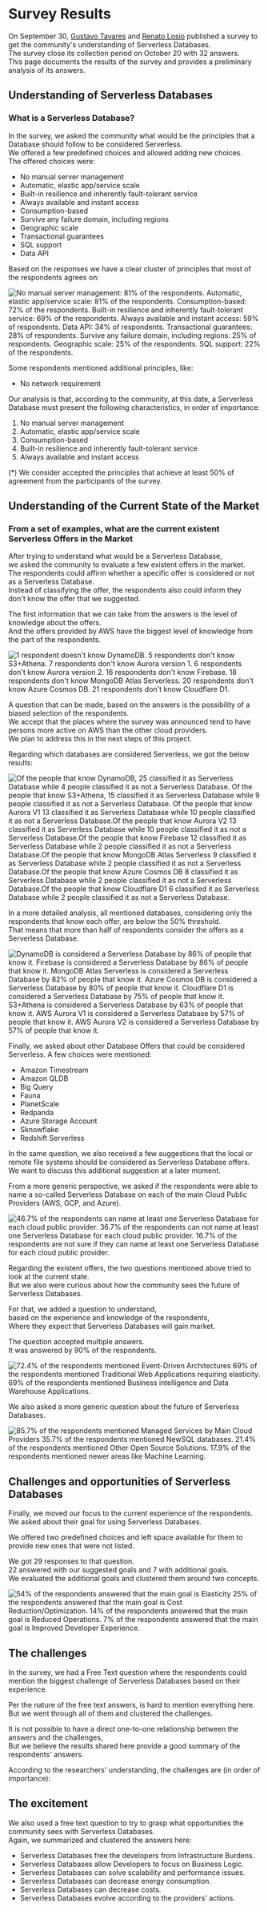 # Survey Results

On September 30, [Gustavo Tavares](https://github.com/grstavares) and [Renato Losio](https://github.com/rlosio) published a survey to get the community's understanding of Serverless Databases.  
The survey close its collection period on October 20 with 32 answers.  
This page documents the results of the survey and provides a preliminary analysis of its answers.

## Understanding of Serverless Databases

### What is a Serverless Database?

In the survey, we asked the community what would be the principles that a Database should follow to be considered Serverless.  
We offered a few predefined choices and allowed adding new choices.  
The offered choices were:

- No manual server management
- Automatic, elastic app/service scale
- Built-in resilience and inherently fault-tolerant service
- Always available and instant access
- Consumption-based
- Survive any failure domain, including regions
- Geographic scale
- Transactional guarantees
- SQL support
- Data API

Based on the responses we have a clear cluster of principles that most of the respondents agrees on:

![No manual server management: 81% of the respondents. Automatic, elastic app/service scale: 81% of the respondents. Consumption-based: 72%  of the respondents. Built-in resilience and inherently fault-tolerant service: 69% of the respondents. Always available and instant access: 59% of respondents. Data API: 34% of respondents. Transactional guarantees: 28% of respondents. Survive any failure domain, including regions: 25% of respondents. Geographic scale: 25% of the respondents. SQL support: 22% of the respondents.](./image/01.principles.png 'Serverless Database Principles')

Some respondents mentioned additional principles, like:

- No network requirement

Our analysis is that, according to the community, at this date, a Serverless Database must present the following characteristics, in order of importance:

1. No manual server management
2. Automatic, elastic app/service scale
3. Consumption-based
4. Built-in resilience and inherently fault-tolerant service
5. Always available and instant access

(\*) We consider accepted the principles that achieve at least 50% of agreement from the participants of the survey.

## Understanding of the Current State of the Market

### From a set of examples, what are the current existent Serverless Offers in the Market

After trying to understand what would be a Serverless Database,  
we asked the community to evaluate a few existent offers in the market.  
The respondents could affirm whether a specific offer is considered or not as a Serverless Database.  
Instead of classifying the offer, the respondents also could inform they don't know the offer that we suggested.

The first information that we can take from the answers is the level of knowledge about the offers.  
And the offers provided by AWS have the biggest level of knowledge from the part of the respondents.

![1 respondent doesn't know DynamoDB. 5 respondents don't know S3+Athena. 7 respondents don't know Aurora version 1. 6 respondents don't know Aurora version 2. 16 respondents don't know Firebase. 18 respondents don't know MongoDB Atlas Serverless. 20 respondents don't know Azure Cosmos DB. 21 respondents don't know Cloudflare D1.](./image/02.know_offers.png 'Know Serverless Database Offers')

A question that can be made, based on the answers is the possibility of a biased selection of the respondents.  
We accept that the places where the survey was announced tend to have persons more active on AWS than the other cloud providers.  
We plan to address this in the next steps of this project.

Regarding which databases are considered Serverless, we got the below results:

![Of the people that know DynamoDB, 25 classified it as Serverless Database while 4 people classified it as not a Serverless Database. Of the people that know S3+Athena, 15  classified it as Serverless Database while 9 people classified it as not a Serverless Database. Of the people that know Aurora V1 13 classified it as Serverless Database while 10 people classified it as not a Serverless Database.Of the people that know Aurora V2 13 classified it as Serverless Database while 10 people classified it as not a Serverless Database.Of the people that know Firebase 12 classified it as Serverless Database while 2 people classified it as not a Serverless Database.Of the people that know MongoDB Atlas Serverless 9 classified it as Serverless Database while 2 people classified it as not a Serverless Database.Of the people that know Azure Cosmos DB 8 classified it as Serverless Database while 2 people classified it as not a Serverless Database.Of the people that know Cloudflare D1 6 classified it as Serverless Database while 2 people classified it as not a Serverless Database.](./image/03.databases.png 'Are these databases Serverless?')

In a more detailed analysis, all mentioned databases, considering only the respondents that know each offer, are below the 50% threshold.  
That means that more than half of respondents consider the offers as a Serverless Database.

![DynamoDB is considered a Serverless Database by 86% of people that know it. Firebase is considered a Serverless Database by 86% of people that know it. MongoDB Atlas Serverless is considered a Serverless Database by 82% of people that know it. Azure Cosmos DB is considered a Serverless Database by 80% of people that know it. Cloudflare D1 is considered a Serverless Database by 75% of people that know it. S3+Athena is considered a Serverless Database by 63% of people that know it. AWS Aurora V1 is considered a Serverless Database by 57% of people that know it. AWS Aurora V2 is considered a Serverless Database by 57% of people that know it.](./image/04.databases.png 'Are these databases Serverless?')

Finally, we asked about other Database Offers that could be considered Serverless. A few choices were mentioned:

- Amazon Timestream
- Amazon QLDB
- Big Query
- Fauna
- PlanetScale
- Redpanda
- Azure Storage Account
- Sknowflake
- Redshift Serverless

In the same question, we also received a few suggestions that the local or remote file systems should be considered as Serverless Database offers.  
We want to discuss this additional suggestion at a later moment.

From a more generic perspective, we asked if the respondents were able to name a so-called Serverless Database on each of the main Cloud Public Providers (AWS, GCP, and Azure).

![46.7% of the respondents can name at least one Serverless Database for each cloud public provider. 36.7% of the respondents can not name at least one Serverless Database for each cloud public provider. 16.7% of the respondents are not sure if they can name at least one Serverless Database for each cloud public provider.](./image/05.cloud_providers_offers.png 'Cloud Providers Offer Awareness')

Regarding the existent offers, the two questions mentioned above tried to look at the current state.  
But we also were curious about how the community sees the future of Serverless Databases.

For that, we added a question to understand,  
based on the experience and knowledge of the respondents,  
Where they expect that Serverless Databases will gain market.

The question accepted multiple answers.  
It was answered by 90% of the respondents.

![72.4% of the respondents mentioned Event-Driven Architectures 69% of the respondents mentioned Traditional Web Applications requiring elasticity. 69% of the respondents mentioned Business intelligence and Data Warehouse Applications.](./image/06.future_market.png 'Which areas do you expect serverless databases to gain market?')

We also asked a more generic question about the future of Serverless Databases.

![85.7% of the respondents mentioned Managed Services by Main Cloud Providers 35.7% of the respondents mentioned NewSQL databases. 21.4% of the respondents mentioned Other Open Source Solutions. 17.9% of the respondents mentioned newer areas like Machine Learning.](./image/07.future_serveless.png 'The future of serverless data is likely')

## Challenges and opportunities of Serverless Databases

Finally, we moved our focus to the current experience of the respondents.  
We asked about their goal for using Serverless Databases.

We offered two predefined choices and left space available for them to provide new ones that were not listed.

We got 29 responses to that question.  
22 answered with our suggested goals and 7 with additional goals.  
We evaluated the additional goals and clustered them around two concepts.

![54% of the respondents answered that the main goal is Elasticity 25% of the respondents answered that the main goal is Cost Reduction/Optimization. 14% of the respondents answered that the main goal is Reduced Operations. 7% of the respondents answered that the main goal is Improved Developer Experience.](./image/08.main_goal.png 'What is your main goal of moving / thinking to moving a workload to a database serverless?')

## The challenges

In the survey, we had a Free Text question where the respondents could mention the biggest challenge of Serverless Databases based on their experience.

Per the nature of the free text answers, is hard to mention everything here.  
But we went through all of them and clustered the challenges.

It is not possible to have a direct one-to-one relationship between the answers and the challenges,  
But we believe the results shared here provide a good summary of the respondents' answers.

According to the researchers' understanding, the challenges are (in order of importance):

## The excitement

We also used a free text question to try to grasp what opportunities the community sees with Serverless Databases.  
Again, we summarized and clustered the answers here:

- Serverless Databases free the developers from Infrastructure Burdens.
- Serverless Databases allow Developers to focus on Business Logic.
- Serverless Databases can solve scalability and performance issues.
- Serverless Databases can decrease energy consumption.
- Serverless Databases can decrease costs.
- Serverless Databases evolve according to the providers' actions.
